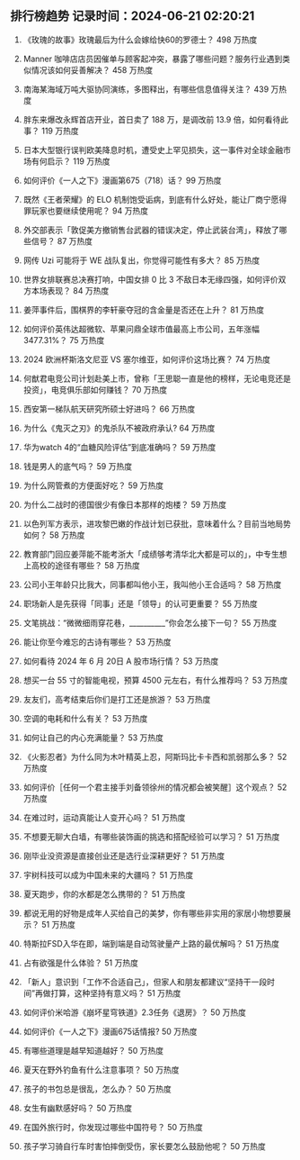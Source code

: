 
## 排行榜趋势 记录时间：2024-06-21 02:20:21
  
  1. 《玫瑰的故事》玫瑰最后为什么会嫁给快60的罗德士？ 498 万热度
    
  2. Manner 咖啡店店员因催单与顾客起冲突，暴露了哪些问题？服务行业遇到类似情况该如何妥善解决？ 458 万热度
    
  3. 南海某海域万吨大驱协同演练，多图释出，有哪些信息值得关注？ 439 万热度
    
  4. 胖东来爆改永辉首店开业，首日卖了 188 万，是调改前 13.9 倍，如何看待此事？ 119 万热度
    
  5. 日本大型银行误判欧美降息时机，遭受史上罕见损失，这一事件对全球金融市场有何启示？ 119 万热度
    
  6. 如何评价《一人之下》漫画第675（718）话？ 99 万热度
    
  7. 既然《王者荣耀》的 ELO 机制饱受诟病，到底有什么好处，能让厂商宁愿得罪玩家也要继续使用呢？ 94 万热度
    
  8. 外交部表示「敦促美方撤销售台武器的错误决定，停止武装台湾」，释放了哪些信号？ 87 万热度
    
  9. 网传 Uzi 可能将于 WE 战队复出，你觉得可能性有多大？ 85 万热度
    
  10. 世界女排联赛总决赛打响，中国女排 0 比 3 不敌日本无缘四强，如何评价双方本场表现？ 84 万热度
    
  11. 姜萍事件后，围棋界的李轩豪夺冠的含金量是否还在上升？ 81 万热度
    
  12. 如何评价英伟达超微软、苹果问鼎全球市值最高上市公司，五年涨幅 3477.31%？ 75 万热度
    
  13. 2024 欧洲杯斯洛文尼亚 VS 塞尔维亚，如何评价这场比赛？ 74 万热度
    
  14. 何猷君电竞公司计划赴美上市，曾称「王思聪一直是他的榜样，无论电竞还是投资」，电竞俱乐部如何赚钱？ 70 万热度
    
  15. 西安第一梯队航天研究所硕士好进吗？ 66 万热度
    
  16. 为什么《鬼灭之刃》的鬼杀队不被政府承认? 64 万热度
    
  17. 华为watch 4的“血糖风险评估”到底准确吗？ 59 万热度
    
  18. 钱是男人的底气吗？ 59 万热度
    
  19. 为什么网管煮的方便面好吃？ 59 万热度
    
  20. 为什么二战时的德国很少有像日本那样的炮楼？ 59 万热度
    
  21. 以色列军方表示，进攻黎巴嫩的作战计划已获批，意味着什么？目前当地局势如何？ 58 万热度
    
  22. 教育部门回应姜萍能不能考浙大「成绩够考清华北大都是可以的」，中专生想上高校的途径有哪些？ 58 万热度
    
  23. 公司小王年龄只比我大，同事都叫他小王，我叫他小王合适吗？ 58 万热度
    
  24. 职场新人是先获得「同事」还是「领导」的认可更重要？ 55 万热度
    
  25. 文笔挑战：“微微细雨穿花巷，__________”你会怎么接下一句？ 55 万热度
    
  26. 能让你至今难忘的古诗有哪些？ 53 万热度
    
  27. 如何看待 2024 年 6 月 20日 A 股市场行情？ 53 万热度
    
  28. 想买一台 55 寸的智能电视，预算 4500 元左右，有什么推荐吗？ 53 万热度
    
  29. 友友们，高考结束后你们是打工还是旅游？ 53 万热度
    
  30. 空调的电耗和什么有关？ 53 万热度
    
  31. 如何让自己的内心充满能量？ 53 万热度
    
  32. 《火影忍者》为什么同为木叶精英上忍，阿斯玛比卡卡西和凯弱那么多？ 52 万热度
    
  33. 如何评价［任何一个君主接手刘备领徐州的情况都会被笑醒］这个观点？ 52 万热度
    
  34. 在难过时，运动真能让人变开心吗？ 51 万热度
    
  35. 不想要无聊大白墙，有哪些装饰画的挑选和搭配经验可以学习？ 51 万热度
    
  36. 刚毕业没资源是直接创业还是选行业深耕更好？ 51 万热度
    
  37. 宇树科技可以成为中国未来的大疆吗？ 51 万热度
    
  38. 夏天跑步，你的水都是怎么携带的？ 51 万热度
    
  39. 都说无用的好物是成年人买给自己的美梦，你有哪些非实用的家居小物想要展示？ 51 万热度
    
  40. 特斯拉FSD入华在即，端到端是自动驾驶量产上路的最优解吗？ 51 万热度
    
  41. 占有欲强是什么体验？ 51 万热度
    
  42. 「新人」意识到「工作不合适自己」，但家人和朋友都建议“坚持干一段时间”再做打算，这种坚持有意义吗？ 51 万热度
    
  43. 如何评价米哈游《崩坏星穹铁道》2.3任务《退房》？ 50 万热度
    
  44. 如何评价《一人之下》漫画675话情报? 50 万热度
    
  45. 有哪些道理是越早知道越好？ 50 万热度
    
  46. 夏天在野外钓鱼有什么注意事项？ 50 万热度
    
  47. 孩子的书包总是很乱，怎么办？ 50 万热度
    
  48. 女生有幽默感好吗？ 50 万热度
    
  49. 在国外旅行时，你发现过哪些中国符号？ 50 万热度
    
  50. 孩子学习骑自行车时害怕摔倒受伤，家长要怎么鼓励他呢？ 50 万热度
    